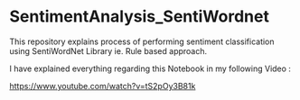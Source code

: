 # SentimentAnalysis_SentiWordnet

This repository explains process of performing sentiment classification using SentiWordNet Library ie. Rule based approach.

I have explained everything regarding this Notebook in my following Video : 

https://www.youtube.com/watch?v=tS2pOy3B81k
